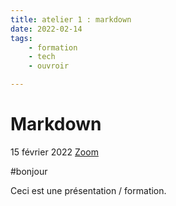```yaml
---
title: atelier 1 : markdown
date: 2022-02-14
tags:
    - formation
    - tech
    - ouvroir

---
```


# Markdown
15 février 2022
[Zoom](https://umontreal.zoom.us/s/82480661654?pwd=cUlzb09hZ3lkd2UvcmpPbTdmQkZBQT09#success)

#bonjour


Ceci est une présentation / formation. 
